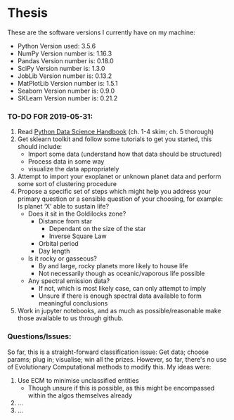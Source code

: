 # Thesis

These are the software versions I currently have on my machine:

- Python Version used: 3.5.6
- NumPy Version number is: 1.16.3
- Pandas Version number is: 0.18.0
- SciPy Version number is: 1.3.0
- JobLib Version number is: 0.13.2
- MatPlotLib Version number is: 1.5.1
- Seaborn Version number is: 0.9.0
- SKLearn Version number is: 0.21.2

### TO-DO FOR 2019-05-31:

1. Read [Python Data Science Handbook](https://jakevdp.github.io/PythonDataScienceHandbook/) (ch. 1-4 skim; ch. 5 thorough)
2. Get sklearn toolkit and follow some tutorials to get you started, this should include:
    - Import some data (understand how that data should be structured)
    - Process data in some way
    - visualize the data appropriately  
3. Attempt to import your exoplanet or unknown planet data and perform some sort of clustering procedure
4. Propose a specific set of steps which might help you address your primary question or a sensible question of your choosing, for example:  Is planet ‘X’ able to sustain life?
    - Does it sit in the Goldilocks zone?
        - Distance from star
            - Dependant on the size of the star
            - Inverse Square Law
        - Orbital period
        - Day length
    - Is it rocky or gasseous?
        - By and large, rocky planets more likely to house life
        - Not necessarily though as oceanic/vaporous life possible
    - Any spectral emission data?
        - If not, which is most likely case, can only attempt to imply
        - Unsure if there is enough spectral data available to form meaningful conclusions
5. Work in jupyter notebooks, and as much as possible/reasonable make those available to us through github. 

### Questions/Issues:
So far, this is a straight-forward classification issue: Get data; choose params; plug in; visualise; win all the prizes. However, so far, there's no use of Evolutionary Computational methods to modify this. My ideas were:
1. Use ECM to minimise unclassified entities
    - Though unsure if this is possible, as this might be encompassed within the algos themselves already
2. ...
3. ...
